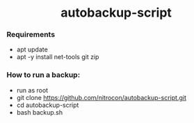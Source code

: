 <h1 align="center"> autobackup-script </h1>

<h3 align="left"> Requirements </h3>

* apt update
* apt -y install net-tools git zip

<h3 align="left"> How to run a backup: </h3>

* run as root
* git clone https://github.com/nitrocon/autobackup-script.git
* cd autobackup-script
* bash backup.sh


